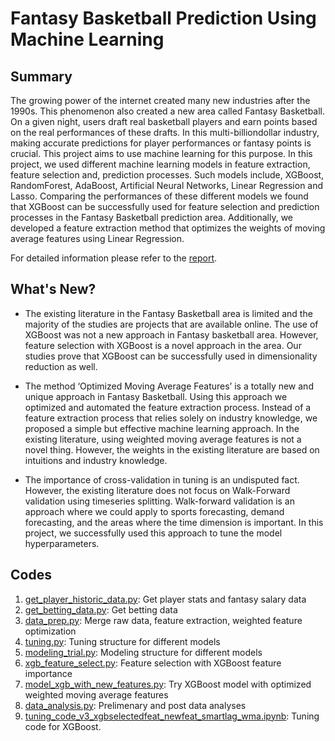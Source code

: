# Fantasy Basketball Prediction Using Machine Learning

## Summary
The growing power of the internet created many new industries after the 1990s. This phenomenon also created a new area called Fantasy 
Basketball. On a given night, users draft real basketball players and earn points based on the real performances of these drafts. In this 
multi-billiondollar industry, making accurate predictions for player performances or fantasy points is crucial. This project aims to use 
machine learning for this purpose. In this project, we used different machine learning models in feature extraction, feature selection 
and, prediction processes. Such models include, XGBoost, RandomForest, AdaBoost, Artificial Neural Networks, Linear Regression and Lasso. 
Comparing the performances of these different models we found that XGBoost can be successfully used for feature selection and prediction 
processes in the Fantasy Basketball prediction area. Additionally, we developed a feature extraction method that optimizes the weights of 
moving average features using Linear Regression.

For detailed information please refer to the [report](https://github.com/iocak28/Fantasy_Basketball_ML/blob/master/Report%20-%20Fantasy%20Basketball%20Prediction%20Using%20Machine%20Learning.pdf).

## What's New?
- The existing literature in the Fantasy Basketball area is limited and the majority of the studies are projects that are available online. The use of XGBoost was not a new approach in Fantasy basketball area. However, feature selection with XGBoost is a novel approach in the area. Our studies prove that XGBoost can be successfully used in dimensionality reduction as well.

- The method ‘Optimized Moving Average Features’ is a totally new and unique approach in Fantasy Basketball. Using this approach we optimized and automated the feature extraction process. Instead of a feature extraction process that relies solely on industry knowledge, we proposed a simple but effective machine learning approach. In the existing literature, using weighted moving average features is not a novel thing.  However, the weights in the existing literature are based on intuitions and industry knowledge.

- The importance of cross-validation in tuning is an undisputed fact. However, the existing literature does not focus on Walk-Forward validation using timeseries splitting. Walk-forward validation is an approach where we could apply to sports forecasting, demand forecasting, and the areas where the time dimension is important. In this project, we successfully used this approach to tune the model hyperparameters.

## Codes
1. [get_player_historic_data.py](https://github.com/iocak28/Fantasy_Basketball_ML/blob/master/source_codes/get_player_historic_data.py):
Get player stats and fantasy salary data
2. [get_betting_data.py](https://github.com/iocak28/Fantasy_Basketball_ML/blob/master/source_codes/get_betting_data.py):
Get betting data
3. [data_prep.py](https://github.com/iocak28/Fantasy_Basketball_ML/blob/master/source_codes/data_prep.py):
Merge raw data, feature extraction, weighted feature optimization
4. [tuning.py](https://github.com/iocak28/Fantasy_Basketball_ML/blob/master/source_codes/tuning.py):
Tuning structure for different models
5. [modeling_trial.py](https://github.com/iocak28/Fantasy_Basketball_ML/blob/master/source_codes/modeling_trial.py):
Modeling structure for different models
6. [xgb_feature_select.py](https://github.com/iocak28/Fantasy_Basketball_ML/blob/master/source_codes/xgb_feature_select.py):
Feature selection with XGBoost feature importance
7. [model_xgb_with_new_features.py](https://github.com/iocak28/Fantasy_Basketball_ML/blob/master/source_codes/model_xgb_with_new_features.py):
Try XGBoost model with optimized weighted moving average features
8. [data_analysis.py](https://github.com/iocak28/Fantasy_Basketball_ML/blob/master/source_codes/data_analysis.py):
Prelimenary and post data analyses
9. [tuning_code_v3_xgbselectedfeat_newfeat_smartlag_wma.ipynb](https://github.com/iocak28/Fantasy_Basketball_ML/blob/master/source_codes/tuning_code_v3_xgbselectedfeat_newfeat_smartlag_wma.ipynb):
Tuning code for XGBoost.
